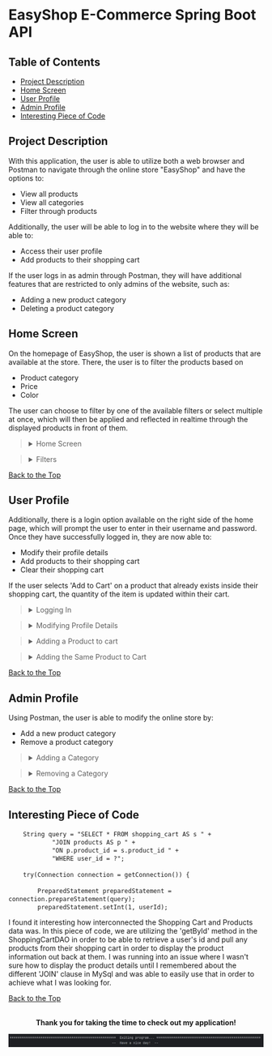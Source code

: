 # EasyShop E-Commerce Spring Boot API

## Table of Contents
- [Project Description](https://github.com/alyu15/CapstoneThree_ECommerce?tab=readme-ov-file#project-description)
- [Home Screen](https://github.com/alyu15/CapstoneThree_ECommerce?tab=readme-ov-file#home-screen)
- [User Profile](https://github.com/alyu15/CapstoneThree_ECommerce?tab=readme-ov-file#user-profile)
- [Admin Profile](https://github.com/alyu15/CapstoneThree_ECommerce?tab=readme-ov-file#admin-profile)
- [Interesting Piece of Code](https://github.com/alyu15/CapstoneThree_ECommerce?tab=readme-ov-file#interesting-piece-of-code)

## Project Description

With this application, the user is able to utilize both a web browser and Postman to navigate through the online store "EasyShop"
and have the options to:

- View all products
- View all categories
- Filter through products

Additionally, the user will be able to log in to the website where they will be able to:

- Access their user profile
- Add products to their shopping cart

If the user logs in as admin through Postman, they will have additional features that are restricted to only admins of the website,
such as:

- Adding a new product category
- Deleting a product category

## Home Screen

On the homepage of EasyShop, the user is shown a list of products that are available at the store. There, the user is 
to filter the products based on 

- Product category
- Price
- Color

The user can choose to filter by one of the available filters or select multiple at once, 
which will then be applied and reflected in realtime through the displayed products in front of them.


><details>
><summary> Home Screen </summary>
>
> ![HomeScreen](https://github.com/alyu15/CapstoneThree_ECommerce/blob/01afcd71944ff144b9bf8310a55ffe93d5f6b6ec/images/HomeScreen.JPG)
>
></details>

><details>
><summary> Filters </summary>
>
>><details>
>><summary> Filtering By Category </summary>
>>
>> ![CategoryFilter](https://github.com/alyu15/CapstoneThree_ECommerce/blob/01afcd71944ff144b9bf8310a55ffe93d5f6b6ec/images/CategoryFilter.JPG)
>></details>
>
>><details>
>><summary> Filtering By Price </summary>
>>
>> ![PriceFilter](https://github.com/alyu15/CapstoneThree_ECommerce/blob/01afcd71944ff144b9bf8310a55ffe93d5f6b6ec/images/PriceFilter.JPG)
>></details>
>
>><details>
>><summary> Filtering By Color </summary>
>>
>> ![ColorFilter](https://github.com/alyu15/CapstoneThree_ECommerce/blob/01afcd71944ff144b9bf8310a55ffe93d5f6b6ec/images/ColorFilter.JPG)
>></details>
>
>><details>
>><summary> Applying All Filters </summary>
>>
>> ![AllFilters](https://github.com/alyu15/CapstoneThree_ECommerce/blob/01afcd71944ff144b9bf8310a55ffe93d5f6b6ec/images/AllFilters.JPG)
>></details>
></details>

[Back to the Top](https://github.com/alyu15/CapstoneThree_ECommerce?tab=readme-ov-file#table-of-contents)

## User Profile

Additionally, there is a login option available on the right side of the home page, which will prompt the user to enter
in their username and password. Once they have successfully logged in, they are now able to:

- Modify their profile details
- Add products to their shopping cart
- Clear their shopping cart

If the user selects 'Add to Cart' on a product that already exists inside their shopping cart, the quantity of the item
is updated within their cart.

><details>
><summary> Logging In </summary>
>
>><details>
>><summary> Login Prompt </summary>
>>
>> ![LoginPrompt](https://github.com/alyu15/CapstoneThree_ECommerce/blob/01afcd71944ff144b9bf8310a55ffe93d5f6b6ec/images/LoggingIn.JPG)
>></details>
>
>><details>
>><summary> After Logging In </summary>
>>
>> ![AfterLogin](https://github.com/alyu15/CapstoneThree_ECommerce/blob/01afcd71944ff144b9bf8310a55ffe93d5f6b6ec/images/AfterLoggingIn.JPG)
>></details>
></details>

><details>
><summary> Modifying Profile Details </summary>
>
>><details>
>><summary> Before Modifying Profile </summary>
>>
>> ![UnmodifiedProfile](https://github.com/alyu15/CapstoneThree_ECommerce/blob/01afcd71944ff144b9bf8310a55ffe93d5f6b6ec/images/ProfilePage.JPG)
>>
>></details>
>
>><details>
>><summary> After Modifying Profile </summary>
>>
>> ![ModifiedProfile](https://github.com/alyu15/CapstoneThree_ECommerce/blob/01afcd71944ff144b9bf8310a55ffe93d5f6b6ec/images/UpdatedProfile.JPG)
>>
></details>
></details>

><details>
><summary> Adding a Product to cart </summary>
>
> IMAGE HERE
>
></details>

><details>
><summary> Adding the Same Product to Cart </summary>
>
> IMAGE HERE
>
></details>

[Back to the Top](https://github.com/alyu15/CapstoneThree_ECommerce?tab=readme-ov-file#table-of-contents)

## Admin Profile

Using Postman, the user is able to modify the online store by:

- Add a new product category
- Remove a product category

><details>
><summary> Adding a Category </summary>
>
>><details>
>><summary> New Category On Postman </summary>
>>
>> ![NewCategoryOnPostman](https://github.com/alyu15/CapstoneThree_ECommerce/blob/01afcd71944ff144b9bf8310a55ffe93d5f6b6ec/images/AddCategory.JPG)
>></details>
>
>><details>
>><summary> New Category On Website </summary>
>>
>> ![NewCategoryOnWebsite](https://github.com/alyu15/CapstoneThree_ECommerce/blob/01afcd71944ff144b9bf8310a55ffe93d5f6b6ec/images/NewCategory.JPG)
></details>
></details>

><details>
><summary> Removing a Category </summary>
>
> ![DeleteCategory](https://github.com/alyu15/CapstoneThree_ECommerce/blob/01afcd71944ff144b9bf8310a55ffe93d5f6b6ec/images/DeleteCategory.JPG)
>
></details>

[Back to the Top](https://github.com/alyu15/CapstoneThree_ECommerce?tab=readme-ov-file#table-of-contents)

## Interesting Piece of Code

```
    String query = "SELECT * FROM shopping_cart AS s " +
            "JOIN products AS p " +
            "ON p.product_id = s.product_id " +
            "WHERE user_id = ?";
    
    try(Connection connection = getConnection()) {
    
        PreparedStatement preparedStatement = connection.prepareStatement(query);
        preparedStatement.setInt(1, userId);
```

I found it interesting how interconnected the Shopping Cart and Products data was. In this piece of code, we are
utilizing the 'getById' method in the ShoppingCartDAO in order to be able to retrieve a user's id and pull any products
from their shopping cart in order to display the product information out back at them. I was running into an issue where
I wasn't sure how to display the product details until I remembered about the different 'JOIN' clause in MySql and was
able to easily use that in order to achieve what I was looking for.

[Back to the Top](https://github.com/alyu15/CapstoneThree_ECommerce?tab=readme-ov-file#table-of-contents)

<br>
<div align="center">
<b>Thank you for taking the time to check out my application!</b>

![Exit](https://github.com/alyu15/CapstoneThree_ECommerce/blob/01afcd71944ff144b9bf8310a55ffe93d5f6b6ec/images/Exit.JPG)
</div>
